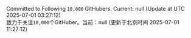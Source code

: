 Committed to Following `10,000` GitHubers. Current: <!-- FOLLOWING_COUNT -->null<!-- FOLLOWING_COUNT --> (Update at UTC <!-- LAST_UPDATED -->2025-07-01 03:27:12<!-- LAST_UPDATED -->)<br>
致力于关注`10,000`个GitHuber。当前：<!-- FOLLOWING_COUNT -->null<!-- FOLLOWING_COUNT --> (更新于北京时间 <!-- LAST_UPDATED_CST -->2025-07-01 11:27:12<!-- LAST_UPDATED_CST -->)
